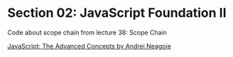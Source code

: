 # Section 02: JavaScript Foundation II
Code about scope chain from lecture 38: Scope Chain

[JavaScript: The Advanced Concepts by Andrei Neagoie](https://www.udemy.com/course/advanced-javascript-concepts/)
